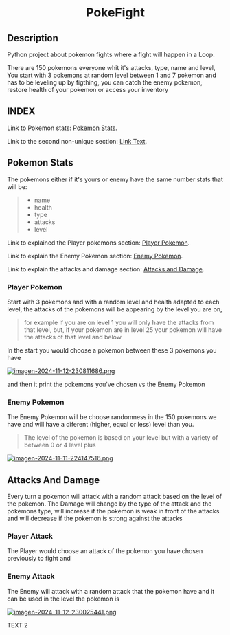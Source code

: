 <h1 align=center>PokeFight</h1>

## Description
Python project about pokemon fights where a fight will happen in a Loop.

There are 150 pokemons everyone whit it's attacks, type, name and level, You start with 3 pokemons at random level between 1 and 7 pokemon and has to be leveling up by figthing,
you can catch the enemy pokemon, restore health of your pokemon or access your inventory

## INDEX
Link to Pokemon stats: [Pokemon Stats](#pokemon-stats).

Link to the second non-unique section: [Link Text](#this-heading-is-not-unique-in-the-file-1).


## Pokemon Stats
The pokemons either if it's yours or enemy have the same number stats that will be:

> * name
> * health
> * type
> * attacks
> * level

Link to explained the Player pokemons section: [Player Pokemon](#player-pokemon).

Link to explain the Enemy Pokemon section: [Enemy Pokemon](#enemy-pokemon).

Link to explain the attacks and damage section: [Attacks and Damage](#attacks-and-damage).

### Player Pokemon
Start with 3 pokemons and with a random level and health adapted to each level, the attacks of the pokemons will be appearing by the level you are on,

> for example if you are on level 1 you will only have the attacks from that level,
> but, if your pokemon are in level 25 your pokemon will have the attacks of that level and below

In the start you would choose a pokemon between these 3 pokemons you have

[![imagen-2024-11-12-230811686.png](https://i.postimg.cc/vT9YDf5j/imagen-2024-11-12-230811686.png)](https://postimg.cc/JHrV2y6c)

and then it print the pokemons you've chosen vs the Enemy Pokemon

### Enemy Pokemon
The Enemy Pokemon will be choose randomness in the 150 pokemons we have and will have a diferent (higher, equal or less) level than you.
> The level of the pokemon is based on your level but with a variety of between 0 or 4 level plus
> 
[![imagen-2024-11-11-224147516.png](https://i.postimg.cc/W3Czp1cz/imagen-2024-11-11-224147516.png)](https://postimg.cc/Q9gh0stZ)

## Attacks And Damage
Every turn a pokemon will attack with a random attack based on the level of the pokemon.
The Damage will change by the type of the attack and the pokemons type, will increase if the pokemon is weak in front of the attacks
and will decrease if the pokemon is strong against the attacks

### Player Attack
The Player would choose an attack of the pokemon you have chosen previously to fight and 

### Enemy Attack 
The Enemy will attack with a random attack that the pokemon have and it can be used in the level the pokemon is

[![imagen-2024-11-12-230025441.png](https://i.postimg.cc/Kzf4xnr5/imagen-2024-11-12-230025441.png)](https://postimg.cc/BL8JCPz8)


TEXT 2


